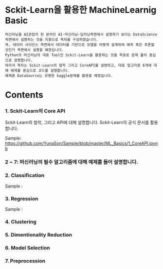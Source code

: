 # Sckit-Learn을 활용한 MachineLearnig Basic
```
머신러닝을 AI관점의 한 분야인 AI-머신러닝-딥러닝측면에서 설명하기 보다는 DataScience 측면에서 설명하는 것을 지향으로 목차를 구성하였습니다.  
즉, 데이터 사이언스 측면에서 데이터를 기반으로 모델을 어떻게 설계하여 예측 혹은 추론할 것인가 측면에서 설명할 예정입니다. 
Python의 머신러닝의 대표 Tool인 Sckit-Learn을 활용하는 것을 목표로 문제 풀이 중심으로 설명합니다. 
따라서 목차는 Sckit-Learn의 철학 그리고 CoreAPI를 설명하고, 대표 알고리즘 6개에 대해 예제를 중심으로 코드를 설명합니다. 
예제용 DataSource는 유명한 kaggle문제를 활용할 예정입니다. 

```

# Contents

### 1. Sckit-Learn의 Core API
Sckit-Learn의 철학, 그리고 API에 대해 설명합니다. 
Sckit-Learn의 공식 문서를 활용합니다. 

Sample: https://github.com/YunaSon/Sample/blob/master/ML_Basics/1_CoreAPI.ipynb


### 2 ~ 7: 머신러닝의 필수 알고리즘에 대해 예제를 들어 설명합니다. 

### 2. Classification
Sample :

### 3. Regression
Sample : 

### 4. Clustering


### 5. Dimentionality Reduction


### 6. Model Selection


### 7. Preprocession
